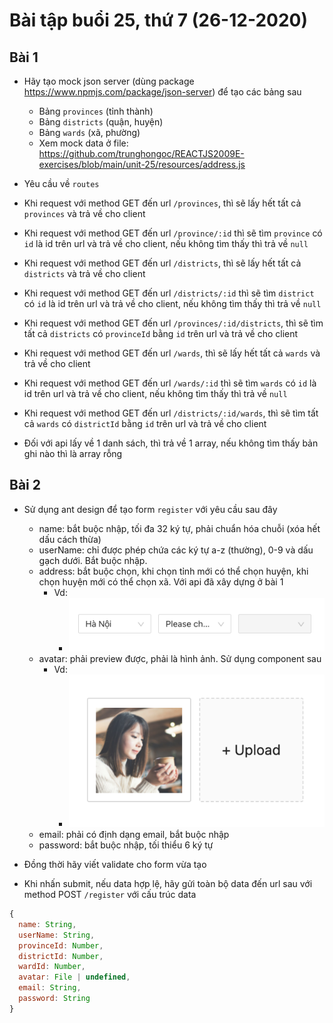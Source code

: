# Bài tập buổi 25, thứ 7 (26-12-2020)

## Bài 1
- Hãy tạo mock json server (dùng package https://www.npmjs.com/package/json-server) để tạo các bảng sau
  - Bảng `provinces` (tỉnh thành)
  - Bảng `districts` (quận, huyện)
  - Bảng `wards` (xã, phường)
  - Xem mock data ở file: https://github.com/trunghongoc/REACTJS2009E-exercises/blob/main/unit-25/resources/address.js

- Yêu cầu về `routes`
- Khi request với method GET đến url `/provinces`, thì sẽ lấy hết tất cả `provinces` và trả về cho client
- Khi request với method GET đến url `/province/:id` thì sẽ tìm `province` có `id` là id trên url và trả về cho client, nếu không tìm thấy thì trả về `null`

- Khi request với method GET đến url `/districts`, thì sẽ lấy hết tất cả `districts` và trả về cho client
- Khi request với method GET đến url `/districts/:id` thì sẽ tìm `district` có `id` là id trên url và trả về cho client, nếu không tìm thấy thì trả về `null`
- Khi request với method GET đến url `/provinces/:id/districts`, thì sẽ tìm tất cả `districts` có `provinceId` bằng `id` trên url và trả về cho client

- Khi request với method GET đến url `/wards`, thì sẽ lấy hết tất cả `wards` và trả về cho client
- Khi request với method GET đến url `/wards/:id` thì sẽ tìm `wards` có `id` là id trên url và trả về cho client, nếu không tìm thấy thì trả về `null`
- Khi request với method GET đến url `/districts/:id/wards`, thì sẽ tìm tất cả `wards` có `districtId` bằng `id` trên url và trả về cho client

- Đối với api lấy về 1 danh sách, thì trả về 1 array, nếu không tìm thấy bản ghi nào thì là array rỗng


## Bài 2
- Sử dụng ant design để tạo form `register` với yêu cầu sau đây

  - name: bắt buộc nhập, tối đa 32 ký tự, phải chuẩn hóa chuỗi (xóa hết dấu cách thừa)
  - userName: chỉ được phép chứa các ký tự a-z (thường), 0-9 và dấu gạch dưới. Bắt buộc nhập.
  - address: bắt buộc chọn, khi chọn tỉnh mới có thể chọn huyện, khi chọn huyện mới có thể chọn xã. Với api đã xây dựng ở bài 1
    - Vd:
      - ![](https://github.com/trunghongoc/REACTJS2009E-exercises/blob/main/unit-25/imgs/select-address.png "")
  - avatar: phải preview được, phải là hình ảnh. Sử dụng component sau
    - Vd:
      - ![](https://github.com/trunghongoc/REACTJS2009E-exercises/blob/main/unit-25/imgs/upload-avatar.png "")
  - email: phải có định dạng email, bắt buộc nhập
  - password: bắt buộc nhập, tối thiểu 6 ký tự

- Đồng thời hãy viết validate cho form vừa tạo
- Khi nhấn submit, nếu data hợp lệ, hãy gửi toàn bộ data đến url sau với method POST `/register` với cấu trúc data
```js
{
  name: String,
  userName: String,
  provinceId: Number,
  districtId: Number,
  wardId: Number,
  avatar: File | undefined,
  email: String,
  password: String
}
```

